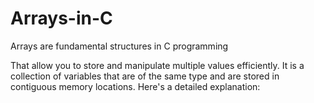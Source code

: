 # Arrays-in-C
Arrays are fundamental structures in C programming 

That allow you to store and manipulate multiple values efficiently.
It is a collection of variables that are of the same type and are stored in contiguous memory locations. Here's a detailed explanation:

